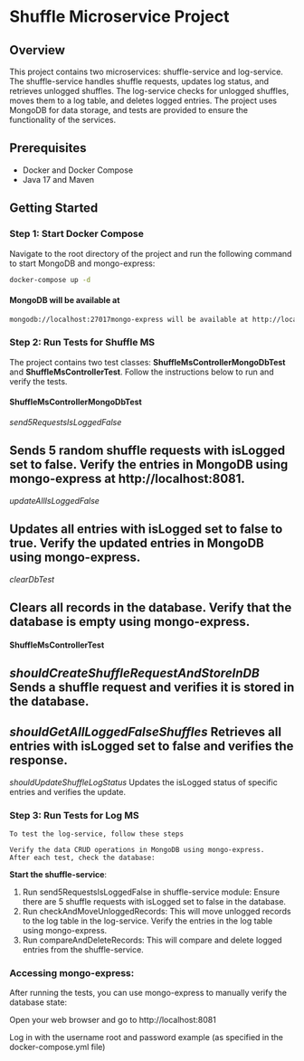 # Shuffle Microservice Project

## Overview

This project contains two microservices: shuffle-service and log-service. The shuffle-service handles shuffle requests, updates log status, and retrieves unlogged shuffles. The log-service checks for unlogged shuffles, moves them to a log table, and deletes logged entries. The project uses MongoDB for data storage, and tests are provided to ensure the functionality of the services.
## Prerequisites

- Docker and Docker Compose
- Java 17 and Maven

## Getting Started

### Step 1: Start Docker Compose

Navigate to the root directory of the project and run the following command to start MongoDB and mongo-express:

```sh
docker-compose up -d
```

#### MongoDB will be available at 
```sh 
mongodb://localhost:27017mongo-express will be available at http://localhost:8081
```

### Step 2: Run Tests for Shuffle MS
The project contains two test classes: **ShuffleMsControllerMongoDbTest** and **ShuffleMsControllerTest**. 
Follow the instructions below to run and verify the tests.

#### ShuffleMsControllerMongoDbTest
*send5RequestsIsLoggedFalse*

Sends 5 random shuffle requests with isLogged set to false.
Verify the entries in MongoDB using mongo-express at http://localhost:8081.
---
*updateAllIsLoggedFalse*

Updates all entries with isLogged set to false to true.
Verify the updated entries in MongoDB using mongo-express.
---
*clearDbTest*

Clears all records in the database.
Verify that the database is empty using mongo-express.
---

#### ShuffleMsControllerTest

*shouldCreateShuffleRequestAndStoreInDB*
Sends a shuffle request and verifies it is stored in the database.
---
*shouldGetAllLoggedFalseShuffles*
Retrieves all entries with isLogged set to false and verifies the response.
---

*shouldUpdateShuffleLogStatus*
Updates the isLogged status of specific entries and verifies the update.

### Step 3: Run Tests for Log MS
```info
To test the log-service, follow these steps

Verify the data CRUD operations in MongoDB using mongo-express.
After each test, check the database:
```

**Start the shuffle-service**:

1. Run send5RequestsIsLoggedFalse in shuffle-service module:
Ensure there are 5 shuffle requests with isLogged set to false in the database.
2. Run checkAndMoveUnloggedRecords:
This will move unlogged records to the log table in the log-service.
Verify the entries in the log table using mongo-express.
3. Run compareAndDeleteRecords:
This will compare and delete logged entries from the shuffle-service.


### Accessing mongo-express:

After running the tests, you can use mongo-express to manually verify the database state:

Open your web browser and go to http://localhost:8081

Log in with the username root and password example (as specified in the docker-compose.yml file)